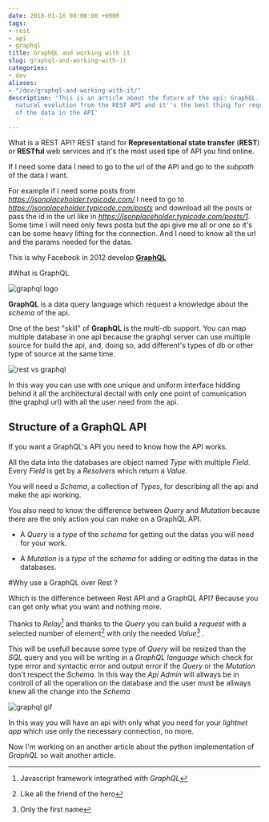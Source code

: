 ```yaml
---
date: 2018-01-16 00:00:00 +0000
tags:
- rest
- api
- graphql
title: GraphQL and working with it
slug: graphql-and-working-with-it
categories:
- dev
aliases:
- "/dev/graphql-and-working-with-it/"
description: 'This is an article about the future of the api: GraphQL. This is the
  natural evolution from the REST API and it''s the best thing for request only part
  of the data in the API'

---
```

What is a REST API? REST stand for **Representational state transfer** (**REST**) or **RESTful** web services and it's the most used tipe of API you find online.

If I need some data I need to go to the url of the API and go to the _subpath_ of the data I want. 

For example if I need some posts from _https://jsonplaceholder.typicode.com/_ I need to go to _https://jsonplaceholder.typicode.com/posts_ and download all the posts or pass the id in the url like in _https://jsonplaceholder.typicode.com/posts/1_. Some time I will need only fews posta but the api give me all or one so it's can be some heavy lifting for the connection. And I need to know all the url and the params needed for the datas.

This is why  Facebook in 2012 develop **[GraphQL](http://graphql.org)** 

#What is GraphQL

![graphql logo](/images/post/graphql/graphql.png)

**GraphQL** is a data query language which request a knowledge about the _schema_ of the api.

One of the best "skill" of **GraphQL** is the multi-db support. You can map multiple database in one api because the graphql server can use multiple source for build the api, and, doing so, add different's types of db or other type of source at the same time.

![rest vs graphql](/images/post/graphql/db.png)

In this way you can use with one unique and uniform interface hidding behind it all the architectural dectail with only one point of comunication (the graphql url) with all the user need from the api.

## Structure of a GraphQL API

If you want a GraphQL's API you need to know how the API works.

All the data into the databases are object named _Type_ with multiple _Field_.  Every _Field_ is get by a _Resolvers_ which return a _Value_. 

You will need a _Schema_, a collection of _Types_, for describing all the api and make the api working. 

You also need to know the difference between _Query_ and _Mutation_ because there are the only action youi can make on a GraphQL API.

* A _Query_ is a _type_ of the _schema_ for getting out the datas you will need for your work.

* A _Mutation_ is a _type_ of the _schema_ for adding or editing the datas in the databases.

#Why use a GraphQL over Rest ?

Which is the difference between Rest API and a GraphQL API? Because you can get only what you want and nothing more.

Thanks to _Relay_[^1] and thanks to the _Query_ you can build a _request_ with a selected number of element[^2]  with only the needed _Value_[^3] .
[^1]: Javascript framework integrathed with _GraphQL_
[^2]: Like all the friend of the hero
[^3]: Only the first name

This will be usefull because some type of _Query_ will be resized than the _SQL_ query and you will be writing in a _GraphQL language_ which check for type error and syntactic error and output error if the _Query_ or the _Mutation_ don't respect the _Schema_. In this way the _Api Admin_ will allways be in controll of all the operation on the database and the user must be allways knew all the change into the _Schema_

![graphql gif](/images/post/graphql/graphql-request.gif)

In this way you will have an api with only what you need for your _lightnet app_ which use only the necessary connection, no more.

Now I'm working on an another article about the python implementation of _GraphQL_ so wait another article.
